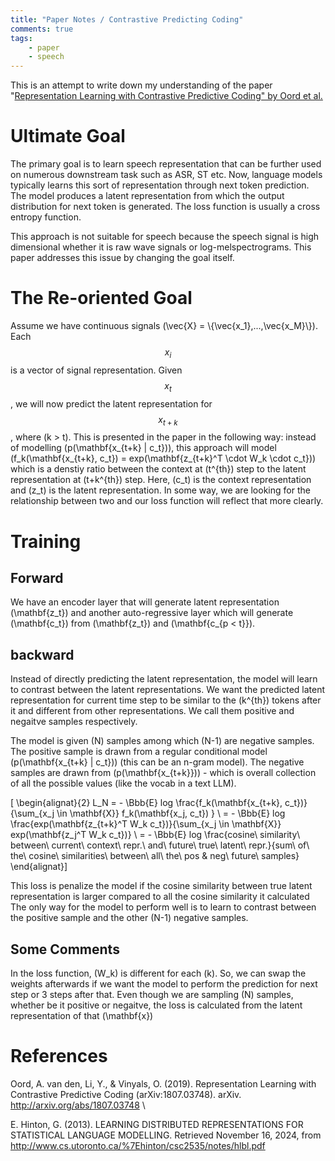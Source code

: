 ```yaml
---  
title: "Paper Notes / Contrastive Predicting Coding"  
comments: true 
tags:
    - paper
    - speech
---  
```

This is an attempt to write down my understanding of the paper "[Representation Learning with Contrastive Predictive Coding" by Oord et al.](http://arxiv.org/abs/1807.03748)

# Ultimate Goal
The primary goal is to learn speech representation that can be further used on numerous downstream task such as ASR, ST etc. Now, language models typically learns this sort of representation through next token prediction. The model produces a latent representation from which the output distribution for next token is generated. The loss function is usually a cross entropy function. 

This approach is not suitable for speech because the speech signal is high dimensional whether it is raw wave signals or log-melspectrograms. This paper addresses this issue by changing the goal itself.

# The Re-oriented Goal
Assume we have continuous signals \(\vec{X} = \\{\vec{x_1},...,\vec{x_M}\\}\). Each $$x_i$$ is a vector of signal representation. Given $$x_t$$, we will now predict the latent representation for $$x_{t+k}$$, where \(k > t\). This is presented in the paper in the following way: instead of modelling \(p(\mathbf{x_{t+k} | c_t})\), this approach will model \(f_k(\mathbf{x_{t+k}, c_t}) = exp(\mathbf{z_{t+k}^T \cdot W_k \cdot c_t})\) which is a denstiy ratio between the context at \(t^{th}\) step to the latent representation at \(t+k^{th}\) step. Here, \(c_t\) is the context representation and \(z_t\) is the latent representation. In some way, we are looking for the relationship between two and our loss function will reflect that more clearly. 

# Training
## Forward
We have an encoder layer that will generate latent representation \(\mathbf{z_t}\) and another auto-regressive layer which will generate \(\mathbf{c_t}\) from \(\mathbf{z_t}\) and \(\mathbf{c_{p < t}}\).

## backward
Instead of directly predicting the latent representation, the model will learn to contrast between the latent representations. We want the predicted latent representation for current time step to be similar to the \(k^{th}\) tokens after it and different from other representations. We call them positive and negaitve samples respectively.

The model is given \(N\) samples among which \(N-1\) are negative samples. The positive sample is drawn from a regular conditional model \(p(\mathbf{x_{t+k} | c_t})\) (this can be an n-gram model). The negative samples are drawn from \(p(\mathbf{x_{t+k}})\) - which is overall collection of all the possible values (like the vocab in a text LLM).

\[ \begin{alignat}{2}
 L_N = - \Bbb{E} log \frac{f_k(\mathbf{x_{t+k}, c_t})}{\sum_{x_j \in \mathbf{X}} f_k(\mathbf{x_j, c_t}) } \\
    = - \Bbb{E} log \frac{exp(\mathbf{z_{t+k}^T W_k c_t})}{\sum_{x_j \in \mathbf{X}} exp(\mathbf{z_j^T W_k c_t})} \\
    = - \Bbb{E} log \frac{cosine\ similarity\ between\ current\ context\ repr.\ and\ future\ true\ latent\ repr.}{sum\ of\ the\ cosine\ similarities\ between\ all\ the\ pos \& neg\ future\ samples}
\end{alignat}\]

This loss is penalize the model if the cosine similarity between true latent representation is larger compared to all the cosine similarity it calculated The only way for the model to perform well is to learn to contrast between the positive sample and the other \(N-1\) negative samples.

## Some Comments
In the loss function, \(W_k\) is different for each \(k\). So, we can swap the weights afterwards if we want the model to perform the prediction for next step or 3 steps after that. Even though we are sampling \(N\) samples, whether be it positive or negaitve, the loss is calculated from the latent representation of that \(\mathbf{x}\)

# References
Oord, A. van den, Li, Y., & Vinyals, O. (2019). Representation Learning with Contrastive Predictive Coding (arXiv:1807.03748). arXiv. http://arxiv.org/abs/1807.03748 \\

E. Hinton, G. (2013). LEARNING DISTRIBUTED REPRESENTATIONS FOR STATISTICAL LANGUAGE MODELLING. Retrieved November 16, 2024, from http://www.cs.utoronto.ca/%7Ehinton/csc2535/notes/hlbl.pdf


